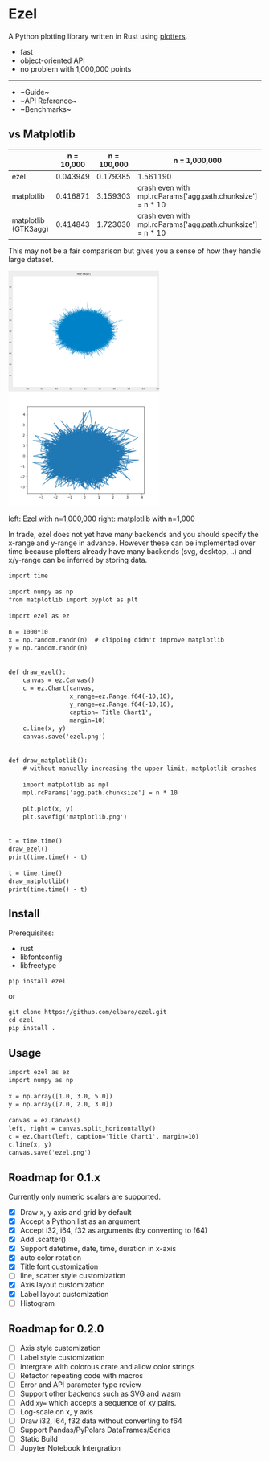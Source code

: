 # Ezel

A Python plotting library written in Rust using [plotters](https://github.com/38/plotters).

- fast
- object-oriented API
- no problem with 1,000,000 points

---

- ~Guide~
- ~API Reference~
- ~Benchmarks~

## vs Matplotlib

|                      | n = 10,000 | n = 100,000 | n = 1,000,000                                               | n = 10,000,000 |
|----------------------|------------|-------------|-------------------------------------------------------------| -------------- |
| ezel                 | 0.043949   | 0.179385    | 1.561190                                                    | 15.397686      |
| matplotlib           | 0.416871   | 3.159303    | crash even with mpl.rcParams['agg.path.chunksize'] = n * 10 |                |
| matplotlib (GTK3agg) | 0.414843   | 1.723030    | crash even with mpl.rcParams['agg.path.chunksize'] = n * 10 |                |

This may not be a fair comparison but gives you a sense of how they handle large dataset.

<img src="https://github.com/elbaro/ezel/raw/main/screenshots/ezel.png" class="galleryItem" width=300px /><img src="https://github.com/elbaro/ezel/raw/main/screenshots/matplotlib.png" class="galleryItem" width=300px />

left: Ezel with n=1,000,000
right: matplotlib with n=1,000

In trade, ezel does not yet have many backends and you should specify the x-range and y-range in advance.
However these can be implemented over time because plotters already have many backends (svg, desktop, ..) and x/y-range can be inferred by storing data.

```
import time

import numpy as np
from matplotlib import pyplot as plt

import ezel as ez

n = 1000*10
x = np.random.randn(n)  # clipping didn't improve matplotlib
y = np.random.randn(n)


def draw_ezel():
    canvas = ez.Canvas()
    c = ez.Chart(canvas,
                 x_range=ez.Range.f64(-10,10),
                 y_range=ez.Range.f64(-10,10),
                 caption='Title Chart1',
                 margin=10)
    c.line(x, y)
    canvas.save('ezel.png')


def draw_matplotlib():
    # without manually increasing the upper limit, matplotlib crashes

    import matplotlib as mpl
    mpl.rcParams['agg.path.chunksize'] = n * 10

    plt.plot(x, y)
    plt.savefig('matplotlib.png')


t = time.time()
draw_ezel()
print(time.time() - t)

t = time.time()
draw_matplotlib()
print(time.time() - t)
```

## Install

Prerequisites:
- rust
- libfontconfig
- libfreetype

```
pip install ezel
```

or

```
git clone https://github.com/elbaro/ezel.git
cd ezel
pip install .
```

## Usage
```
import ezel as ez
import numpy as np

x = np.array([1.0, 3.0, 5.0])
y = np.array([7.0, 2.0, 3.0])

canvas = ez.Canvas()
left, right = canvas.split_horizontally()
c = ez.Chart(left, caption='Title Chart1', margin=10)
c.line(x, y)
canvas.save('ezel.png')
```


## Roadmap for 0.1.x
Currently only numeric scalars are supported.

- [x] Draw x, y axis and grid by default
- [x] Accept a Python list as an argument
- [x] Accept i32, i64, f32 as arguments (by converting to f64)
- [x] Add .scatter()
- [x] Support datetime, date, time, duration in x-axis
- [x] auto color rotation
- [x] Title font customization
- [ ] line, scatter style customization
- [x] Axis layout customization
- [x] Label layout customization
- [ ] Histogram

## Roadmap for 0.2.0
- [ ] Axis style customization
- [ ] Label style customization
- [ ] intergrate with colorous crate and allow color strings
- [ ] Refactor repeating code with macros
- [ ] Error and API parameter type review
- [ ] Support other backends such as SVG and wasm
- [ ] Add `xy=` which accepts a sequence of xy pairs.
- [ ] Log-scale on x, y axis
- [ ] Draw i32, i64, f32 data without converting to f64
- [ ] Support Pandas/PyPolars DataFrames/Series
- [ ] Static Build
- [ ] Jupyter Notebook Intergration

